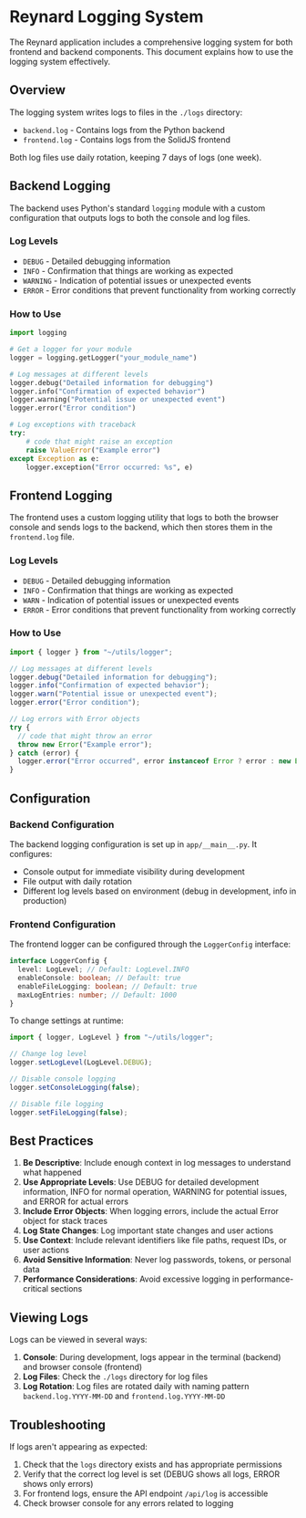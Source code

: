 # Reynard Logging System

The Reynard application includes a comprehensive logging system for both frontend and
backend components. This document explains how to use the logging system effectively.

## Overview

The logging system writes logs to files in the `./logs` directory:

- `backend.log` - Contains logs from the Python backend
- `frontend.log` - Contains logs from the SolidJS frontend

Both log files use daily rotation, keeping 7 days of logs (one week).

## Backend Logging

The backend uses Python's standard `logging` module with a custom configuration that
outputs logs to both the console and log files.

### Log Levels

- `DEBUG` - Detailed debugging information
- `INFO` - Confirmation that things are working as expected
- `WARNING` - Indication of potential issues or unexpected events
- `ERROR` - Error conditions that prevent functionality from working correctly

### How to Use

```python
import logging

# Get a logger for your module
logger = logging.getLogger("your_module_name")

# Log messages at different levels
logger.debug("Detailed information for debugging")
logger.info("Confirmation of expected behavior")
logger.warning("Potential issue or unexpected event")
logger.error("Error condition")

# Log exceptions with traceback
try:
    # code that might raise an exception
    raise ValueError("Example error")
except Exception as e:
    logger.exception("Error occurred: %s", e)
```

## Frontend Logging

The frontend uses a custom logging utility that logs to both the browser console and
sends logs to the backend, which then stores them in the `frontend.log` file.

### Log Levels

- `DEBUG` - Detailed debugging information
- `INFO` - Confirmation that things are working as expected
- `WARN` - Indication of potential issues or unexpected events
- `ERROR` - Error conditions that prevent functionality from working correctly

### How to Use

```typescript
import { logger } from "~/utils/logger";

// Log messages at different levels
logger.debug("Detailed information for debugging");
logger.info("Confirmation of expected behavior");
logger.warn("Potential issue or unexpected event");
logger.error("Error condition");

// Log errors with Error objects
try {
  // code that might throw an error
  throw new Error("Example error");
} catch (error) {
  logger.error("Error occurred", error instanceof Error ? error : new Error(String(error)));
}
```

## Configuration

### Backend Configuration

The backend logging configuration is set up in `app/__main__.py`. It configures:

- Console output for immediate visibility during development
- File output with daily rotation
- Different log levels based on environment (debug in development, info in production)

### Frontend Configuration

The frontend logger can be configured through the `LoggerConfig` interface:

```typescript
interface LoggerConfig {
  level: LogLevel; // Default: LogLevel.INFO
  enableConsole: boolean; // Default: true
  enableFileLogging: boolean; // Default: true
  maxLogEntries: number; // Default: 1000
}
```

To change settings at runtime:

```typescript
import { logger, LogLevel } from "~/utils/logger";

// Change log level
logger.setLogLevel(LogLevel.DEBUG);

// Disable console logging
logger.setConsoleLogging(false);

// Disable file logging
logger.setFileLogging(false);
```

## Best Practices

1. **Be Descriptive**: Include enough context in log messages to understand what happened
2. **Use Appropriate Levels**: Use DEBUG for detailed development information, INFO for normal operation, WARNING for potential issues, and ERROR for actual errors
3. **Include Error Objects**: When logging errors, include the actual Error object for stack traces
4. **Log State Changes**: Log important state changes and user actions
5. **Use Context**: Include relevant identifiers like file paths, request IDs, or user actions
6. **Avoid Sensitive Information**: Never log passwords, tokens, or personal data
7. **Performance Considerations**: Avoid excessive logging in performance-critical sections

## Viewing Logs

Logs can be viewed in several ways:

1. **Console**: During development, logs appear in the terminal (backend) and browser console (frontend)
2. **Log Files**: Check the `./logs` directory for log files
3. **Log Rotation**: Log files are rotated daily with naming pattern `backend.log.YYYY-MM-DD` and `frontend.log.YYYY-MM-DD`

## Troubleshooting

If logs aren't appearing as expected:

1. Check that the `logs` directory exists and has appropriate permissions
2. Verify that the correct log level is set (DEBUG shows all logs, ERROR shows only errors)
3. For frontend logs, ensure the API endpoint `/api/log` is accessible
4. Check browser console for any errors related to logging
